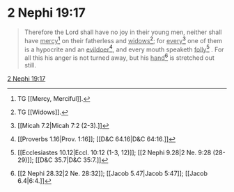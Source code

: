 # 2 Nephi 19:17

> Therefore the Lord shall have no joy in their young men, neither shall have <u>mercy</u>[^a] on their fatherless and <u>widows</u>[^b]; for <u>every</u>[^c] one of them is a hypocrite and an <u>evildoer</u>[^d], and every mouth speaketh <u>folly</u>[^e] . For all this his anger is not turned away, but his <u>hand</u>[^f] is stretched out still.

[2 Nephi 19:17](https://www.churchofjesuschrist.org/study/scriptures/bofm/2-ne/19?lang=eng&id=p17#p17)


[^a]: TG [[Mercy, Merciful]].
[^b]: TG [[Widows]].
[^c]: [[Micah 7.2|Micah 7:2 (2-3).]]
[^d]: [[Proverbs 1.16|Prov. 1:16]]; [[D&C 64.16|D&C 64:16.]]
[^e]: [[Ecclesiastes 10.12|Eccl. 10:12 (1-3, 12)]]; [[2 Nephi 9.28|2 Ne. 9:28 (28-29)]]; [[D&C 35.7|D&C 35:7.]]
[^f]: [[2 Nephi 28.32|2 Ne. 28:32]]; [[Jacob 5.47|Jacob 5:47]]; [[Jacob 6.4|6:4.]]
